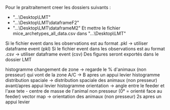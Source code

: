 Pour le praitraitement creer les dossiers suivants : 
- "...\Desktop\LMT"
- "...\Desktop\LMT\dataframeF2"
- "...\Desktop\LMT\dataframeM2"
Et mettre le fichier mice_archetypes_all_data.csv dans "...\Desktop\LMT"

Si le fichier event dans les observations est au format .pkl -> utiliser dataframe event (pkl)
Si le fichier event dans les observations est au format .csv -> utiliser dataframe event (csv)
Des figures seront exportés dans le dossier LMT 


histogramme changement de zone -> regarde le % d'animaux (non presseur) qui vont de la zone A/C -> B apres un appui levier
histogramme distribution spaciale -> distribution spaciale des animaux (non presseur) avant/apres appui levier
histogramme orientation -> angle entre le feeder et l'axe tete - centre de masse de l'animal non presseur (0° = orienté face au feeder)
vector map -> orientation des animaux (non presseur) 2s apres un appui levier
